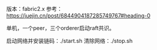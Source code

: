 版本：fabric2.x
参考：https://juejin.cn/post/6844904187285749767#heading-0

单机，一个peer，三个orderer启动raft共识。

启动网络并安装链码：./start.sh
清除网络：./stop.sh

